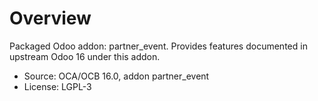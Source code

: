 # Overview

Packaged Odoo addon: partner_event. Provides features documented in upstream Odoo 16 under this addon.

- Source: OCA/OCB 16.0, addon partner_event
- License: LGPL-3
